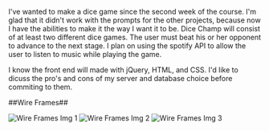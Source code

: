 I've wanted to make a dice game since the second week of the course. I'm glad that it didn't work with the prompts for the other projects, because now I have the abilities to make it the way I want it to be. Dice Champ will consist of at least two different dice games. The user must beat his or her opponent to advance to the next stage. I plan on using the spotify API to allow the user to listen to music while playing the game. 

I know the front end will made with jQuery, HTML, and CSS. I'd like to dicuss the pro's and cons of my server and database choice before commiting to them. 

##Wire Frames##

![Wire Frames Img 1](/images/20160120_112550.jpg)
![Wire Frames Img 2](/images/20160120_112604.jpg)
![Wire Frames Img 3](/images/20160120_112637.jpg)
